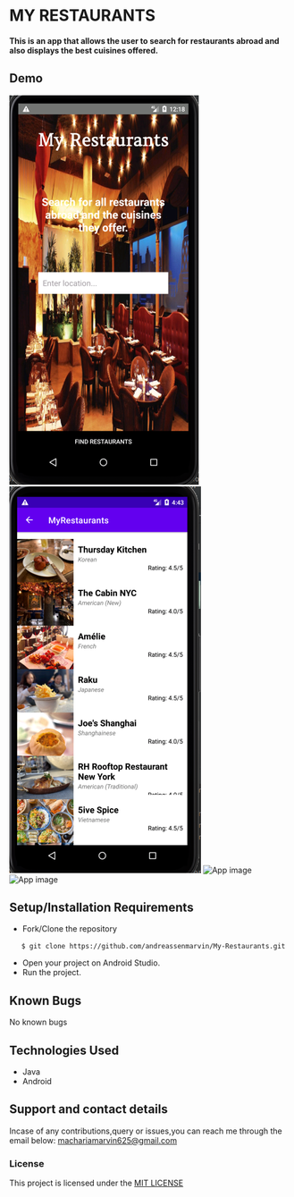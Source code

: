 # MY RESTAURANTS
#### This is an app that allows the user to search for restaurants abroad and also displays the best cuisines offered.

## Demo
![App image](app/src/Assets/README/scr1.png)
![App image](app/src/Assets/README/scr2.png)
![App image](app/src/Assets/README/scr3.png)
![App image](app/src/Assets/README/scr4.png)

## Setup/Installation Requirements
* Fork/Clone the repository
```
   $ git clone https://github.com/andreassenmarvin/My-Restaurants.git
```
* Open your project on Android Studio.
* Run the project.

## Known Bugs
No known bugs
## Technologies Used
* Java
* Android
## Support and contact details
Incase of any contributions,query or issues,you can reach me through the email below:
machariamarvin625@gmail.com
### License
This project is licensed under the [MIT LICENSE](https://github.com/andreassenmarvin/My-Restaurants/blob/master/LICENSE)
